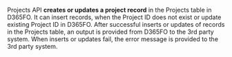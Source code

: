 Projects API **creates or updates a project record** in the Projects table in D365FO. It can insert records, when the Project ID does not exist or update existing Project ID in D365FO. After successful inserts or updates of records in the Projects table, an output is provided from D365FO to the 3rd party system. When inserts or updates fail, the error message is provided to the 3rd party system.
